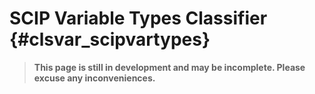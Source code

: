 # SCIP Variable Types Classifier {#clsvar_scipvartypes}
> **This page is still in development and may be incomplete. Please excuse any inconveniences.**
